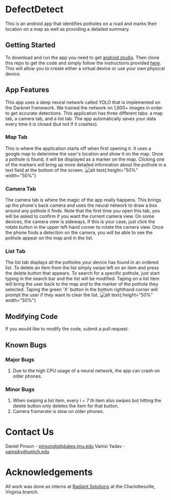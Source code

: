 # DefectDetect
This is an android app that identifies potholes on a road and marks their location on a map as well as providing a detailed summary.

## Getting Started
To download and run the app you need to get [android studio](https://developer.android.com/studio/). Then clone this repo to get the code and simply follow the instructions provided [here](https://developer.android.com/training/basics/firstapp/running-app). This will allow you to create either a virtual device or use your own physical device.

## App Features
This app uses a deep neural network called YOLO that is implemented on the Darknet framework. We trained the network on 1,800+ images in order to get accurate detections. This application has three different tabs: a map tab, a camera tab, and a list tab. The app automatically saves your data every time it is closed (but not if it crashes).
### Map Tab
This is where the application starts off when first opening it. It uses a google map to determine the user's location and show it on the map. Once a pothole is found, it will be displayed as a marker on the map. Clicking one of the markers will bring up more detailed information about the pothole in a text field at the bottom of the screen.
![alt text](https://github.com/pinsondg/DefectDetect/blob/master/screenshots/Screenshot_1533579507.png){:height="50%" width="50%"}
### Camera Tab
The camera tab is where the magic of the app really happens. This brings up the phone's back camera and uses the neural network to draw a box around any pothole it finds. Note that the first time you open this tab, you will be asked to confirm if you want the current camera view. On some devices, the camera view is sideways. If this is your case, just click the rotate button in the upper left-hand corner to rotate the camera view. Once the phone finds a detection on the camera, you will be able to see the pothole appear on the map and in the list.
### List Tab
The list tab displays all the potholes your device has found in an ordered list. To delete an item from the list simply swipe left on an item and press the delete button that appears. To search for a specific pothole, just start typing in the search bar and the list will be modified. Taping on a list item will bring the user back to the map and to the marker of the pothole they selected. Taping the green 'X' button in the bottom righthand corner will prompt the user if they want to clear the list.
![alt text](https://github.com/pinsondg/DefectDetect/blob/master/screenshots/Screenshot_1533579541.png){:height="50%" width="50%"}

## Modifying Code
If you would like to modify the code, submit a pull request.

## Known Bugs
### Major Bugs
1. Due to the high CPU usage of a neural network, the app can crash on older phones.

### Minor Bugs
1. When swiping a list item, every i + 7 th item also swipes but hitting the delete button only deletes the item for that button.
2. Camera framerate is slow on older phones.

# Contact Us
Daniel Pinson - pinsondg@dukes.jmu.edu
Vamsi Yadav - vamsiky@umich.edu

# Acknowledgements
All work was done as interns at [Radiant Solutions](http://www.radiantsolutions.com/) at the Charlottesville, Virginia branch.
